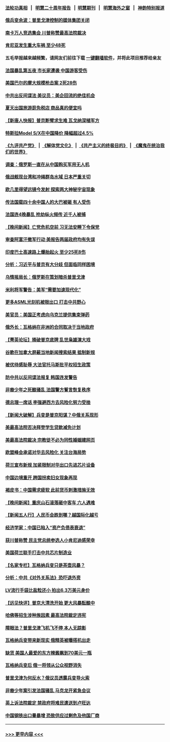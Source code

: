 #### [法轮功真相](https://github.com/gfw-breaker/truth/blob/master/README.md?t=0) &nbsp;&nbsp;|&nbsp;&nbsp; [明慧二十周年报告](https://github.com/gfw-breaker/mh-reports/blob/master/README.md?t=0) &nbsp;&nbsp;|&nbsp;&nbsp;[明慧期刊](https://github.com/gfw-breaker/mh-qikan) &nbsp;&nbsp;|&nbsp;&nbsp; [明慧海外之窗](https://github.com/gfw-breaker/mh-news/blob/master/README.md?t=0) &nbsp;&nbsp;|&nbsp;&nbsp; [神韵特别报道](https://github.com/gfw-breaker/mh-news/blob/master/shenyun.md?t=0)
#### [俄兵变余波：普里戈津控制的媒体集团关闭](../pages/nsc418/n14026877.md?t=07030343) 
#### [南卡万人竞选集会 川普称赞最高法院裁决](../pages/nsc418/n14026851.md?t=07030343) 
#### [肯尼亚发生重大车祸 至少48死](../pages/nsc418/n14026870.md?t=07030343) 
#### 五毛举报越来越频繁，请网友们前往下载 [一键翻墙软件](https://github.com/gfw-breaker/ssr-accounts)，并将此项目推荐给亲友
#### [法国暴乱第五夜 市长家遭袭 中国游客受伤](../pages/nsc418/n14026761.md?t=07030343) 
#### [美国巴尔的摩大规模枪击案 2死28伤](../pages/nsc418/n14026859.md?t=07030343) 
#### [中共出反间谍法 美议员：美企回流的绝佳机会](../pages/nsc418/n14026794.md?t=07030343) 
#### [夏天出国旅游逛免税店 商品真的便宜吗](../pages/nsc418/n14023944.md?t=07030343) 
#### [【新唐人快报】普京断臂求生难 瓦戈纳深植军方](../pages/nsc418/n14026462.md?t=07030343) 
#### [特斯拉Model S/X在中国降价 降幅超过4.5%](../pages/nsc418/n14026453.md?t=07030343) 
#### [《九评共产党》](https://github.com/begood0513/9ping.md/blob/master/README.md) &nbsp;|&nbsp; [《解体党文化》](../../../../jtdwh.md/blob/master/README.md)  &nbsp;|&nbsp; [《共产主义的终极目的》](../../../../gczydzjmd.md/blob/master/README.md) &nbsp;|&nbsp; [《魔鬼在统治我们的世界》](../../../../mgztzwmdsj.md/blob/master/README.md) 
#### [调查：俄罗斯一直在从中国购买军用无人机](../pages/nsc418/n14026441.md?t=07030343) 
#### [俄战舰现台湾和冲绳群岛水域 日本严重关切](../pages/nsc418/n14026365.md?t=07030343) 
#### [欧几里得望远镜今发射 探索两大神秘宇宙现象](../pages/nsc418/n14026366.md?t=07030343) 
#### [传法国载四十余中国人的大巴被砸 有人受伤](../pages/nsc418/n14026253.md?t=07030343) 
#### [法国连4晚暴乱 抢劫纵火频传 近千人被捕](../pages/nsc418/n14026259.md?t=07030343) 
#### [【晚间新闻】亡党危机空前 习无法安睡下令保党](../pages/nsc418/n14026224.md?t=07030343) 
#### [审查阿富汗撤军行动 美报告两届政府均有失误](../pages/nsc418/n14026166.md?t=07030343) 
#### [印度巴士高速路上爆胎起火 至少25死8伤](../pages/nsc418/n14026191.md?t=07030343) 
#### [分析：习近平与普京有大分歧 但面临同样困境](../pages/nsc418/n14025926.md?t=07030343) 
#### [乌情报局长：俄罗斯在策划暗杀普里戈津](../pages/nsc418/n14026096.md?t=07030343) 
#### [米利将军警告：美军“需要加速现代化”](../pages/nsc418/n14026055.md?t=07030343) 
#### [更多ASML光刻机被限出口 打击中共野心](../pages/nsc418/n14025979.md?t=07030343) 
#### [美官员：美国正考虑向乌克兰提供集束弹药](../pages/nsc418/n14025934.md?t=07030343) 
#### [俄外长：瓦格纳在非洲的合同取决于当地政府](../pages/nsc418/n14025985.md?t=07030343) 
#### [【菁英论坛】捅破普京底牌 乱世枭雄演大戏](../pages/nsc418/n14025962.md?t=07030343) 
#### [谷歌在加拿大屏蔽当地新闻搜索结果 抵制新规](../pages/nsc418/n14025956.md?t=07030343) 
#### [被优待感耻辱 大法官托马斯批平权招生政策](../pages/nsc418/n14025882.md?t=07030343) 
#### [防中共以反间谍法报复 韩国连发警告](../pages/nsc418/n14025901.md?t=07030343) 
#### [非裔少年之死酿骚乱 法国警方誓言恢复秩序](../pages/nsc418/n14025826.md?t=07030343) 
#### [德总理一席话 李强避西方去风险化努力受挫](../pages/nsc418/n14025856.md?t=07030343) 
#### [【新闻大破解】兵变是普京阳谋？中俄关系现形](../pages/nsc418/n14025761.md?t=07030343) 
#### [美最高法院否决拜登学生贷款减免计划](../pages/nsc418/n14025847.md?t=07030343) 
#### [美最高法院裁决 宗教徒不必为同性婚姻建网页](../pages/nsc418/n14025751.md?t=07030343) 
#### [欧盟峰会承诺对华去风险化 关注台海局势](../pages/nsc418/n14025743.md?t=07030343) 
#### [荷兰宣布新规 加紧限制对华出口先进芯片设备](../pages/nsc418/n14025681.md?t=07030343) 
#### [中国边境重开 跨国拐卖妇女现象再现](../pages/nsc418/n14025659.md?t=07030343) 
#### [褐皮书：中国需求疲软 此前货币刺激措施无效](../pages/nsc418/n14025565.md?t=07030343) 
#### [【晚间新闻】重庆山石滚落砸中客车 六人遇难](../pages/nsc418/n14025587.md?t=07030343) 
#### [【新闻五人行】人民币会跌到哪？越国际化越亏](../pages/nsc418/n14025270.md?t=07030343) 
#### [经济学家：中国已陷入“资产负债表衰退”](../pages/nsc418/n14025366.md?t=07030343) 
#### [获川普称赞 民主党总统参选人小肯尼迪感荣幸](../pages/nsc418/n14025023.md?t=07030343) 
#### [美国荷兰联手打击中共芯片制造业](../pages/nsc418/n14025247.md?t=07030343) 
#### [【名家专栏】瓦格纳兵变只是茶壶风暴？](../pages/nsc418/n14024996.md?t=07030343) 
#### [分析：中共《对外关系法》恐吓退外资](../pages/nsc418/n14025071.md?t=07030343) 
#### [LV流行手袋比盐粒还小 拍出6.3万美元身价](../pages/nsc418/n14025129.md?t=07030343) 
#### [【远见快评】普京大清洗开始 更大风暴酝酿中](../pages/nsc418/n14025028.md?t=07030343) 
#### [哈佛等招生涉种族因素 最高法院裁定违宪](../pages/nsc418/n14025044.md?t=07030343) 
#### [障眼法？普里戈津飞机飞不停 本人无踪影](../pages/nsc418/n14025103.md?t=07030343) 
#### [瓦格纳兵变带来新现实 俄精英被曝搭机出走](../pages/nsc418/n14025029.md?t=07030343) 
#### [缺货 美国人最爱的东方辣酱飙到70美元一瓶](../pages/nsc418/n14025070.md?t=07030343) 
#### [瓦格纳兵变后 俄一将领从公众视野消失](../pages/nsc418/n14024995.md?t=07030343) 
#### [普里戈津为何反水？俄议员透露兵变导火索](../pages/nsc418/n14024935.md?t=07030343) 
#### [非裔少年案引发法国骚乱 马克龙开紧急会议](../pages/nsc418/n14024887.md?t=07030343) 
#### [英上诉法院裁定 禁政府将难民遣送到卢旺达](../pages/nsc418/n14024888.md?t=07030343) 
#### [中国钢铁出口量暴增 恐致供应过剩危及他国厂商](../pages/nsc418/n14024808.md?t=07030343) 

----
#### [ >>> 更早内容 <<< ](../indexes/nsc418-earlier.md)
